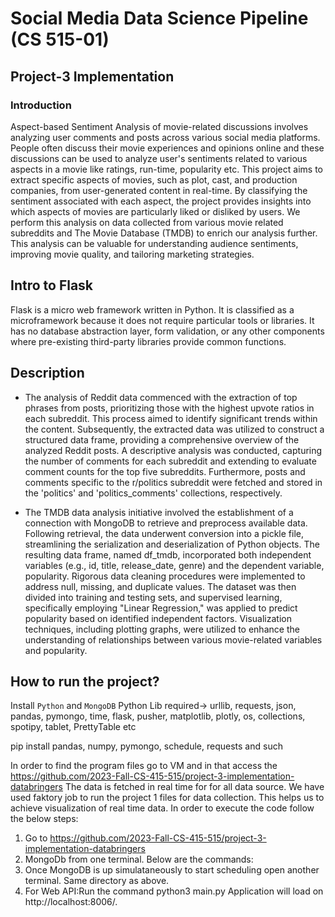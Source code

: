 # Social Media Data Science Pipeline (CS 515-01)

## Project-3 Implementation

### Introduction

Aspect-based Sentiment Analysis of movie-related discussions involves analyzing user comments and posts across various social media platforms. People often discuss their movie experiences and opinions online and these discussions can be used to analyze user's sentiments related to various aspects in a movie like ratings, run-time, popularity etc. This project aims to extract specific aspects of movies, such as plot, cast, and production companies, from user-generated content in real-time. By classifying the sentiment associated with each aspect, the project provides insights into which aspects of movies are particularly liked or disliked by users. We perform this analysis on data collected from various movie related subreddits and The Movie Database (TMDB) to enrich our analysis further. This analysis can be valuable for understanding audience sentiments, improving movie quality, and tailoring marketing strategies.

## Intro to Flask

Flask is a micro web framework written in Python. It is classified as a microframework because it does not require particular tools or libraries. It has no database abstraction layer, form validation, or any other components where pre-existing third-party libraries provide common functions.

## Description

* The analysis of Reddit data commenced with the extraction of top phrases from posts, prioritizing those with the highest upvote ratios in each subreddit. This process aimed to identify significant trends within the content. Subsequently, the extracted data was utilized to construct a structured data frame, providing a comprehensive overview of the analyzed Reddit posts. A descriptive analysis was conducted, capturing the number of comments for each subreddit and extending to evaluate comment counts for the top five subreddits. Furthermore, posts and comments specific to the r/politics subreddit were fetched and stored in the 'politics' and 'politics_comments' collections, respectively.

* The TMDB data analysis initiative involved the establishment of a connection with MongoDB to retrieve and preprocess available data. Following retrieval, the data underwent conversion into a pickle file, streamlining the serialization and deserialization of Python objects. The resulting data frame, named df_tmdb, incorporated both independent variables (e.g., id, title, release_date, genre) and the dependent variable, popularity. Rigorous data cleaning procedures were implemented to address null, missing, and duplicate values. The dataset was then divided into training and testing sets, and supervised learning, specifically employing "Linear Regression," was applied to predict popularity based on identified independent factors. Visualization techniques, including plotting graphs, were utilized to enhance the understanding of relationships between various movie-related variables and popularity.

## How to run the project?

Install `Python` and `MongoDB`
Python Lib required-> urllib, requests, json, pandas, pymongo, time, flask, pusher, matplotlib, plotly, os, collections, spotipy, tablet, PrettyTable etc


pip install pandas, numpy, pymongo, schedule, requests and such

In order to find the program files go to VM and in that access the https://github.com/2023-Fall-CS-415-515/project-3-implementation-databringers 
The data is fetched in real time for for all data source. We have used faktory job to run the project 1 files for data collection.
This helps us to achieve visualization of real time data.
In order to execute the code follow the below steps:
1. Go to https://github.com/2023-Fall-CS-415-515/project-3-implementation-databringers
2. MongoDb from one terminal. Below are the commands:
3. Once MongoDB is up simulataneously to start scheduling open another terminal. Same directory as above. 
3. For Web API:Run the command
    python3 main.py
    Application will load on http://localhost:8006/.





